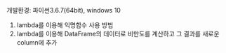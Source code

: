 개발환경: 파이썬3.6.7(64bit), windows 10

1. lambda를 이용해 익명함수 사용 방법
2. lambda를 이용해 DataFrame의 데이터로 비만도를 계산하고 그 결과를 새로운 column에 추가

